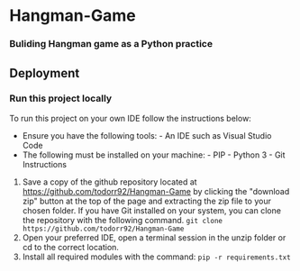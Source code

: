 # Hangman-Game

### Buliding Hangman game as a Python practice

## Deployment

### Run this project locally

To run this project on your own IDE follow the instructions below:

- Ensure you have the following tools: - An IDE such as Visual Studio Code
- The following must be installed on your machine: - PIP - Python 3 - Git
  Instructions

1. Save a copy of the github repository located at https://github.com/todorr92/Hangman-Game by clicking the "download zip" button at the top of the page and extracting the zip file to your chosen folder. If you have Git installed on your system, you can clone the repository with the following command.
   `git clone https://github.com/todorr92/Hangman-Game`
2. Open your preferred IDE, open a terminal session in the unzip folder or cd to the correct location.
3. Install all required modules with the command:
   `pip -r requirements.txt`
